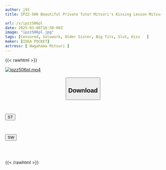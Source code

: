 ```yaml
---
author: j91
title: IPZZ-506 Beautiful Private Tutor Mitsuri's Kissing Lesson Mitsuri Nagahama

url: /v/ipzz506pl
date: 2025-03-06T16:50:00Z
image: "ipzz506pl.jpg"
tags: [Censored, Solowork, Older Sister, Big Tits, Slut, Kiss	]
maker: [IDEA POCKET]
actress: [ Nagahama Mitsuri ]
---
```



{{< rawhtml >}}

<div class="video" data-videoid="djvJvWlxWWf1LR">
    <a href="javascript:;">
        <img src="/v/ipzz506pl/ipzz506pl.jpg" width="WIDTH" height="HEIGHT" alt="ipzz506pl.mp4" loading="lazy">
    </a>
</div>

<script type="text/javascript" src="https://j91.asia/asset/on-demand-st.js"></script>

<br>
  <link rel="stylesheet" href="https://j91.asia/asset/bs5.css">
  
  <center>
  <button class="btn btn-primary" type="button" data-bs-toggle="collapse" data-bs-target=".multi-collapse" aria-expanded="false" aria-controls="multiCollapseExample1 multiCollapseExample2"><h2>Download</h2></button></center>
</p>
<div class="row">
  <div class="col">
    <div class="collapse multi-collapse" id="multiCollapseExample1">
      <div class="card card-body">
	      	      <br>
<div class="buttons">  
<p><a href="/v/ipzz506pl/st.html" target="_blank"><button class="btn-hover color-3"><i class="fa fa-download"></i> ST</button></a></p></div>
    </div>
  </div>
</div>
  <div class="col">
    <div class="collapse multi-collapse" id="multiCollapseExample2">
      <div class="card card-body">
	      <br>
<div class="buttons">
<p><a href="/v/ipzz506pl/sw.html" target="_blank"><button class="btn-hover color-2"><i class="fa fa-download"></i> SW</button></a></p></div>
<br><br>
      </div>
    </div>
  </div>
</div>

{{< /rawhtml >}}
